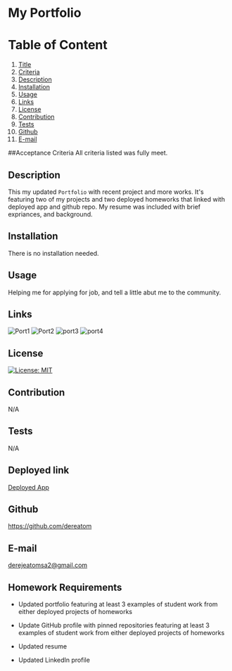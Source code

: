# My Portfolio
  
  # Table of Content
  1. [Title](#Title)
  2. [Criteria](#Criteria)
  3. [Description](#Description)
  4. [Installation](#Installation)
  5. [Usage](#Usage)
  6. [Links](#Links)
  7. [License](#License)
  8. [Contribution](#Contribution)
  9. [Tests](#Tests)
  10. [Github](#Github)
  11. [E-mail](#Email)  
  
  ##Acceptance Criteria
  All criteria listed was fully meet.
  ## Description
  This my updated `Portfolio` with recent project and more works. It's featuring two of my projects and two deployed homeworks that linked with deployed app and github repo. My resume was included with brief expriances, and background.
  
  ## Installation
  There is no installation needed.
  
  ## Usage
  Helping me for applying for job, and tell a little abut me to the community.

  ## Links
  ![Port1](https://user-images.githubusercontent.com/77940481/122149610-5716ea80-ce2a-11eb-9be6-1e1b24103797.JPG) ![Port2](https://user-images.githubusercontent.com/77940481/122149617-5b430800-ce2a-11eb-90d0-7c77d9cc719a.JPG) ![port3](https://user-images.githubusercontent.com/77940481/122149620-6007bc00-ce2a-11eb-8237-d2860ba35bbc.JPG) ![port4](https://user-images.githubusercontent.com/77940481/122149632-6433d980-ce2a-11eb-8b60-8957fd171e9c.JPG)
  
  ## License
  [![License: MIT](https://img.shields.io/badge/License-MIT-yellow.svg)](https://opensource.org/licenses/MIT)
  
  ## Contribution
  N/A
  
  ## Tests
  N/A
  
  ## Deployed link
  [Deployed App](https://dereatom.github.io/MyPortfolio/)

  ## Github
  https://github.com/dereatom
  
  ## E-mail
  derejeatomsa2@gmail.com

  ## Homework Requirements

* Updated portfolio featuring at least 3 examples of student work from either deployed projects of homeworks

* Update GitHub profile with pinned repositories featuring at least 3 examples of student work from either deployed projects of homeworks

* Updated resume

* Updated LinkedIn profile
